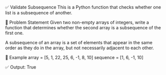 ✅ Validate Subsequence
This is a Python function that checks whether one list is a subsequence of another.

🚀 Problem Statement
Given two non-empty arrays of integers, write a function that determines whether the second array is a subsequence of the first one.

A subsequence of an array is a set of elements that appear in the same order as they do in the array, but not necessarily adjacent to each other.

🧠 Example
array = [5, 1, 22, 25, 6, -1, 8, 10]
sequence = [1, 6, -1, 10]

✅ Output:
True
